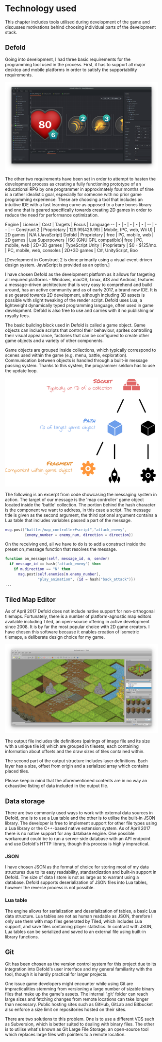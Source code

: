 # Technology used

This chapter includes tools utilised during development of the game and discusses motivations behind choosing individual parts of the development stack.

## Defold

Going into development, I had three basic requirements for the programming tool used in the process. First, it has to support all major desktop and mobile platforms in order to satisfy the supportability requirements.

![Screenshot of Defold Editor 2](images/defold.png)

The other two requirements have been set in order to attempt to hasten the development process as creating a fully functioning prototype of an educational RPG by one programmer in approximately four months of time is a rather idealistic goal, especially for someone with no prior game programming experience. These are choosing a tool that includes an intuitive IDE with a fast learning curve as opposed to a bare bones library and one that is geared specifically towards creating 2D games in order to reduce the need for performance optimization.

Engine | License | Cost | Targets | Focus | Language
-- | - | - | - | - | - | -- | -- | --
Construct 2 | Proprietary | $129.99 ($429.99) | Mobile, (PC, web, Wii U) | 2D games | N/A (JavaScript)
Defold | Proprietary | free | PC, mobile, web | 2D games | Lua
Superpowers | ISC (GNU GPL compatible)| free | PC, mobile, web | 2D+3D games | TypeScript
Unity | Proprietary | $0 - $125/mo. | PC, mobile, web, consoles | 2D+3D games | C#, UnityScript, Boo

[Development in Construct 2 is done primarily using a visual event-driven design system. JavaScript is provided as an option.]

I have chosen Defold as the development platform as it allows for targeting all required platforms - Windows, macOS, Linux, iOS and Android, features a message-driven architecture that is very easy to comprehend and build around, has an active community and as of early 2017, a brand new IDE. It is also geared towards 2D development, although including 3D assets is possible with slight tweaking of the render script. Defold uses Lua, a lightweight dynamically typed programming language, often used in game development. Defold is also free to use and carries with it no publishing or royalty fees.

The basic building block used in Defold is called a game object. Game objects can include scripts that control their behaviour, sprites controlling their visual appearance, factories that can be configured to create other game objects and a variety of other components.

Game objects are grouped inside collections, which typically correspond to scenes used within the game (e.g. menu, battle, exploration). Communication between objects is handled through a built-in message passing system. Thanks to this system, the programmer seldom has to use the update loop.

![Addressing hierarchy in Defold](images/defold_addressing.png)

The following is an excerpt from code showcasing the messaging system in action. The target of our message is the 'map controller' game object located inside the 'battle' collection. The portion behind the hash character is the component we want to address, in this case a script. The message title is given as the second argument, the third optional argument contains a Lua table that includes variables passed a part of the message.

```Lua
msg.post("battle:/map_controller#script","attack_enemy",
         {enemy_number = enemy_num, direction = direction})

```

On the receiving end, all we have to do is to add a construct inside the preset on_message function that resolves the message.

```Lua
function on_message(self, message_id, m, sender)
  if message_id == hash("attack_enemy") then
    if m.direction == "N" then
      msg.post(self.enemies[m.enemy_number],
               "play_animation", {id = hash("back_attack")})
...

```

## Tiled Map Editor

As of April 2017 Defold does not include native support for non-orthogonal tilemaps. Fortunately, there is a number of platform-agnostic map editors available including Tiled, an open-source offering in active development since 2008. It is by far the most popular choice with 2D game creators. I have chosen this software because it enables creation of isometric tilemaps, a deliberate design choice for my game.

![Screenshot of Tiled Map Editor](images/tiled.png)

The output file includes tile definitions (pairings of image file and its size with a unique tile id) which are grouped in tilesets, each containing information about offsets and the draw sizes of tiles contained within.

The second part of the output structure includes layer definitions. Each layer has a size, offset from origin and a serialized array which contains placed tiles.

Please keep in mind that the aforementioned contents are in no way an exhaustive listing of data included in the output file.

## Data storage

There are two commonly used ways to work with external data sources in Defold, one is to use a Lua table and the other is to utilise the built-in JSON library. The developer is free to implement support for other file types using a Lua library or the C++-based native extension system. As of April 2017 there is no native support for any database engine. One possible workaround could be to run a server-side database with an API endpoint and use Defold's HTTP library, though this process is highly impractical.

### JSON

I have chosen JSON as the format of choice for storing most of my data structures due to its easy readability, standardization and built-in support in Defold. The size of data I store is not as large as to warrant using a database. Defold supports deserialization of JSON files into Lua tables, however the reverse process is not possible.

### Lua table

The engine allows for serialization and deserialization of tables, a basic Lua data structure. Lua tables are not as human readable as JSON, therefore I only use them with map files generated by Tiled, which includes Lua support, and save files containing player statistics. In contrast with JSON, Lua tables can be serialized and saved to an external file using built-in library functions.

## Git

Git has been chosen as the version control system for this project due to its integration into Defold's user interface and my general familiarity with the tool, though it is hardly practical for larger projects.

One issue game developers might encounter while using Git are impracticalities stemming from versioning a large number of sizable binary files that make up the game's assets. The internal '.git' folder can reach large sizes and fetching changes from remote locations can take longer than necessary. Public hosting sites such as GitHub, GitLab and Bitbucket also enforce a size limit on repositories hosted on their sites.

There are two solutions to this problem. One is to use a different VCS such as Subversion, which is better suited to dealing with binary files. The other is to utilise what's known as Git Large File Storage, an open-source tool which replaces large files with pointers to a remote location.
